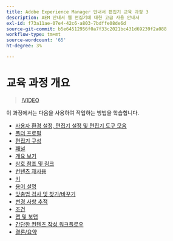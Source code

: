 ```yaml
---
title: Adobe Experience Manager 안내서 편집기 교육 과정 3
description: AEM 안내서 웹 편집기에 대한 고급 사용 안내서
exl-id: f73a11ae-07e4-42c6-a803-7bdffe08de6d
source-git-commit: b5e64512956f0a7f33c2021bc431d69239f2a088
workflow-type: tm+mt
source-wordcount: '65'
ht-degree: 3%

---
```


# 교육 과정 개요

>[!VIDEO](https://video.tv.adobe.com/v/342759)

이 과정에서는 다음을 사용하여 작업하는 방법을 학습합니다.

- [사용자 환경 설정, 편집기 설정 및 편집기 도구 모음](user-settings-preferences-toolbars.md)
- [폴더 프로필](folder-profiles.md)
- [편집기 구성](editor-configuration.md)
- [패널](panels.md)
- [개요 보기](outline-view.md)
- [상호 참조 및 링크](cross-references-and-links.md)
- [컨텐츠 재사용](content-reuse.md)
- [키](keys.md)
- [용어 설명](glossary.md)
- [맞춤법 검사 및 찾기/바꾸기](spell-check.md)
- [변경 사항 추적](track-changes.md)
- [조건](conditions.md)
- [맵 및 북맵](maps-and-bookmaps.md)
- [간단한 컨텐츠 작성 워크플로우](simple-content-creation-workflows.md)
- [결론/요약](recap.md)
